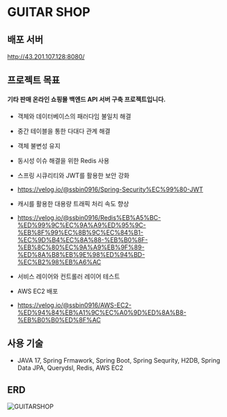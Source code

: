 # GUITAR SHOP


## 배포 서버
http://43.201.107.128:8080/


## 프로젝트 목표

#### 기타 판매 온라인 쇼핑몰 백엔드 API 서버 구축 프로젝트입니다.

* 객체와 데이터베이스의 패러다임 불일치 해결
  
* 중간 테이블을 통한 다대다 관계 해결
  
* 객체 불변성 유지

* 동시성 이슈 해결을 위한 Redis 사용
  
* 스프링 시큐리티와 JWT를 활용한 보안 강화
* https://velog.io/@ssbin0916/Spring-Security%EC%99%80-JWT

* 캐시를 활용한 대용량 트래픽 처리 속도 향상
- https://velog.io/@ssbin0916/Redis%EB%A5%BC-%ED%99%9C%EC%9A%A9%ED%95%9C-%EB%8F%99%EC%8B%9C%EC%84%B1-%EC%9D%B4%EC%8A%88-%EB%B0%8F-%EB%8C%80%EC%9A%A9%EB%9F%89-%ED%8A%B8%EB%9E%98%ED%94%BD-%EC%B2%98%EB%A6%AC

* 서비스 레이어와 컨트롤러 레이어 테스트
  
* AWS EC2 배포
- https://velog.io/@ssbin0916/AWS-EC2-%ED%94%84%EB%A1%9C%EC%A0%9D%ED%8A%B8-%EB%B0%B0%ED%8F%AC

## 사용 기술

* JAVA 17, Spring Frmawork, Spring Boot, Spring Sequrity, H2DB, Spring Data JPA, Querydsl, Redis, AWS EC2

## ERD

![GUITARSHOP](https://github.com/ssbin0916/GUITAR-SHOP/assets/151374753/71c2fe20-120b-4f61-b93e-c5075ffe56e6)

